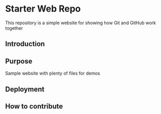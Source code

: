 # Starter Web Repo

This repository is a simple website for showing how Git and GitHub work together

## Introduction


## Purpose

Sample website with plenty of files for demos

## Deployment


## How to contribute
